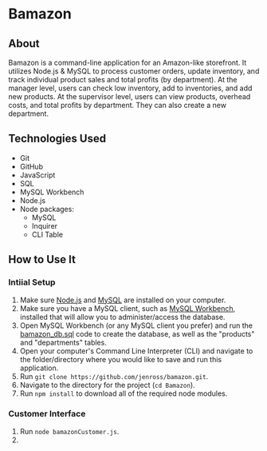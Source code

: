 # Bamazon

## About 

Bamazon is a command-line application for an Amazon-like storefront. It utilizes Node.js & MySQL to process customer orders, update inventory, and track individual product sales and total profits (by department). At the manager level, users can check low inventory, add to inventories, and add new products. At the supervisor level, users can view products, overhead costs, and total profits by department. They can also create a new department. 

## Technologies Used 

* Git 
* GitHub
* JavaScript
* SQL 
* MySQL Workbench
* Node.js
* Node packages: 
    * MySQL 
    * Inquirer 
    * CLI Table 

## How to Use It

### Intiial Setup 

1. Make sure [Node.js](https://nodejs.org/en/) and [MySQL](https://dev.mysql.com/doc/refman/8.0/en/installing.html) are installed on your computer. 
2. Make sure you have a MySQL client, such as [MySQL Workbench](https://www.mysql.com/products/workbench/), installed that will allow you to administer/access the database. 
3. Open MySQL Workbench (or any MySQL client you prefer) and run the [bamazon_db.sql](https://github.com/jenross/bamazon/blob/master/bamazon_db.sql) code to create the database, as well as the "products" and "departments" tables. 
4. Open your computer's Command Line Interpreter (CLI) and navigate to the folder/directory where you would like to save and run this application. 
5. Run ```git clone https://github.com/jenross/bamazon.git```.
6. Navigate to the directory for the project (```cd Bamazon```).
7. Run ```npm install``` to download all of the required node modules. 

### Customer Interface 

1. Run ```node bamazonCustomer.js```. 
2. 